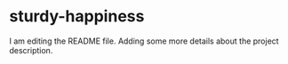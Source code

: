 # sturdy-happiness
I am editing the README file. Adding some more details about the project description.
